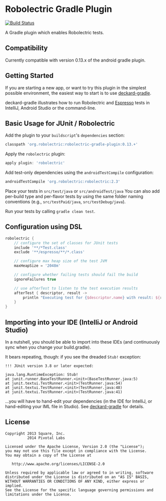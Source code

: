# Robolectric Gradle Plugin

[![Build Status](https://secure.travis-ci.org/robolectric/robolectric-gradle-plugin.png?branch=master)](http://travis-ci.org/robolectric/robolectric-gradle-plugin)

A Gradle plugin which enables Robolectric tests.

## Compatibility

Currently compatible with version 0.13.x of the android gradle plugin.

## Getting Started

If you are starting a new app, or want to try this plugin in the simplest possible environment, the easiest way to start is to use [deckard-gradle](https://github.com/robolectric/deckard-gradle).

deckard-gradle illustrates how to run Robolectric and [Espresso](https://code.google.com/p/android-test-kit/wiki/Espresso) tests in IntelliJ, Android Studio or the command-line.

## Basic Usage for JUnit / Robolectric

Add the plugin to your `buildscript`'s `dependencies` section:
```groovy
classpath 'org.robolectric:robolectric-gradle-plugin:0.13.+'
```

Apply the `robolectric` plugin:
```groovy
apply plugin: 'robolectric'
```

Add test-only dependencies using the `androidTestCompile` configuration:
```groovy
androidTestCompile 'org.robolectric:robolectric:2.3'
```

Place your tests in `src/test/java` or `src/androidTest/java` You can also add per-build type and per-flavor tests by using the same folder naming conventions (e.g., `src/testPaid/java`, `src/testDebug/java`).

Run your tests by calling `gradle clean test`.

## Configuration using DSL

```groovy
robolectric {
    // configure the set of classes for JUnit tests
    include '**/*Test.class'
    exclude '**/espresso/**/*.class'

    // configure max heap size of the test JVM
    maxHeapSize = '2048m'

    // configure whether failing tests should fail the build
    ignoreFailures true

    // use afterTest to listen to the test execution results
    afterTest { descriptor, result ->
        println "Executing test for {$descriptor.name} with result: ${result.resultType}"
    }
}
```

## Importing into your IDE (IntelliJ or Android Studio)

In a nutshell, you should be able to import into these IDEs (and continuously sync when you change your build.gradle). 

It bears repeating, though: if you see the dreaded `Stub!` exception:

    !!! JUnit version 3.8 or later expected:

	java.lang.RuntimeException: Stub!
	at junit.runner.BaseTestRunner.<init>(BaseTestRunner.java:5)
	at junit.textui.TestRunner.<init>(TestRunner.java:54)
	at junit.textui.TestRunner.<init>(TestRunner.java:48)
	at junit.textui.TestRunner.<init>(TestRunner.java:41)

...you will have to hand-edit your dependencies (in the IDE for IntelliJ, or hand-editing your IML file in Studio). See [deckard-gradle](https://github.com/robolectric/deckard-gradle) for details.

## License

    Copyright 2013 Square, Inc.
              2014 Pivotal Labs

    Licensed under the Apache License, Version 2.0 (the "License");
    you may not use this file except in compliance with the License.
    You may obtain a copy of the License at

       http://www.apache.org/licenses/LICENSE-2.0

    Unless required by applicable law or agreed to in writing, software
    distributed under the License is distributed on an "AS IS" BASIS,
    WITHOUT WARRANTIES OR CONDITIONS OF ANY KIND, either express or implied.
    See the License for the specific language governing permissions and
    limitations under the License.

